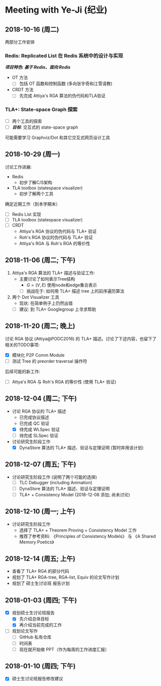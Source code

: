 ﻿# Meeting with Ye-Ji (纪业)

## 2018-10-16 (周二)

两部分工作安排

### Redis: Replicated List 在 Redis 系统中的设计与实现

***项目特色: 基于 Redis、面向 Redis***

- OT 方法
	- [ ] 包括 OT 函数和控制函数 (多向张宇奇和江雪请教)
- CRDT 方法
	- [ ] 先完成 Attiya's RGA 算法的伪代码和TLA验证

### TLA+: State-space Graph 探索
- [ ] 两个工具的探索
- [ ] ***目标***: 交互式的 state-space graph

可能需要学习 Graphviz/Dot 和其它交互式网页设计工具

## 2018-10-29 (周一)
讨论工作进展:
- Redis
	- 初步了解C/S架构
- TLA toolbox (statespace visualizer)
	- 初步了解两个工具

确定近期工作（到本学期末）
- [ ] Redis List 实现
- [ ] TLA toolbox (statespace visualizer)
- [ ] CRDT
	- Attiya's RGA 协议的伪代码与 TLA+ 验证
	- Roh's RGA 协议的伪代码与 TLA+ 验证
	- Attiya's RGA 与 Roh's RGA 的等价性

## 2018-11-06 (周二; 下午)

1. Attiya's RGA 算法的 TLA+ 描述与验证工作:
	- 主要讨论了如何表示Tree结构
		- $G = (V, E)$ 使用node和edge集合表示
		- [ ] 挑战在于: 如何用 TLA+ 描述 tree 上的前序遍历算法
2. 两个 Dot Visualizer 工具
	-	现状: 在简单例子上仍然出错
	-	[ ] 建议: 到 TLA+ Googlegroup 上寻求帮助

## 2018-11-20 (周二; 晚上)

讨论 RGA 协议 (Attiya@PODC2016) 的 TLA+ 描述。讨论了下述内容，也留下了相关的TODO事项:

- [x] 模块化 P2P Comm Module
- [ ] 测试 Tree  的 preorder traversal 操作符

后续可能的新工作:
- [ ] Attya's RGA 与 Roh's RGA 的等价性 (使用 TLA+ 验证)

## 2018-12-04 (周二; 下午)

- 讨论 RGA 协议的 TLA+ 描述
	- 已完成协议描述
	- 已完成 QC 验证
	- [x] 待完成 WLSpec 验证
	- [ ] 待完成 SLSpec 验证
- 讨论研究生阶段工作
	- [x] DynaStore 算法的 TLA+ 描述、验证与定理证明 (暂时弃用该计划)

## 2018-12-07 (周五; 下午)

- 讨论研究生阶段工作 (说明了两个可能的选择)
	- [ ] TLC Debugger (including Animation)
	- [ ] DynaStore 算法的 TLA+ 描述、验证与定理证明
	- [ ] TLA+ + Consistency Model (2018-12-08 添加; 尚未讨论)

## 2018-12-10 (周一; 上午)

- 讨论研究生阶段工作
	- 选择了 TLA+ + Theorem Proving + Consistency Model 工作
	- 推荐了参考资料: 《Principles of Consistency Models》 与 《A Shared Memory Poetics》

## 2018-12-14 (周五; 上午)
- 查看了 TLA+ RGA 的部分代码
- 规划了 TLA+ RGA-tree, RGA-list, Equiv 的论文写作计划
- 规划了 硕士生讨论班 报告计划

## 2018-01-03 (周四; 下午)
- [x] 规划硕士生讨论班报告
	- [x] 先介绍总体目标
	- [x] 再介绍当前完成的工作
- [ ] 规划论文写作
	- [ ] GitHub 私有仓库
	- [ ] 时间表
	- [ ] 现在就开始做 PPT（作为每周的工作进度汇报）

## 2018-01-10 (周四; 下午)
- [x] 硕士生讨论班报告修改建议
